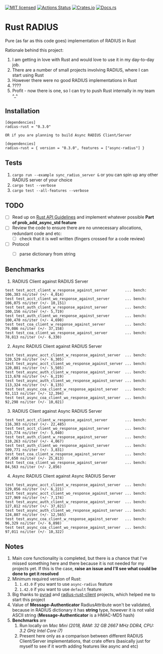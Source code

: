 [![MIT licensed][mit-badge]][mit-url]
[![Actions Status][action-badge]][action-url]
[![Crates.io][crates-badge]][crates-url]
[![Docs.rs][docs-badge]][docs-url]


[action-badge]: https://github.com/MikhailMS/rust-radius/workflows/RustRadius/badge.svg
[action-url]:   https://github.com/MikhailMS/rust-radius/actions
[crates-badge]: https://img.shields.io/crates/v/radius-rust.svg
[crates-url]:   https://crates.io/crates/radius-rust
[docs-badge]:   https://docs.rs/radius-rust/badge.svg
[docs-url]:     https://docs.rs/radius-rust
[mit-badge]:    https://img.shields.io/badge/license-MIT-blue.svg
[mit-url]:      LICENSE


# Rust RADIUS 
Pure (as far as this code goes) implementation of RADIUS in Rust


Rationale behind this project:
1. I am getting in love with Rust and would love to use it in my day-to-day job.
2. There are a number of small projects involving RADIUS, where I can start using Rust
3. However there were no good RADIUS implementations in Rust
4. ????
5. Profit - now there is one, so I can try to push Rust internally in my team ^_^


## Installation
```
[dependencies]
radius-rust = "0.3.0"

OR if you are planning to build Async RADIUS Client/Server

[dependencies]
radius-rust = { version = "0.3.0", features = ["async-radius"] }
```


## Tests
1. `cargo run --example sync_radius_server &` or you can spin up any other RADIUS server of your choice
2. `cargo test --verbose`
2. `cargo test --all-features --verbose`


## TODO
- [ ] Read up on [Rust API Guidelines](https://rust-lang.github.io/api-guidelines) and implement whatever possible        **Part of prob_add_async_std feature**
- [ ] Review the code to ensure there are no unnecessary allocations, redundant code and etc:
  - [ ] check that it is well written (fingers crossed for a code review)
- [ ] Protocol
  - [ ] parse dictionary from string


## Benchmarks
1. RADIUS Client       against RADIUS Server
```
test test_acct_client_w_response_against_server        ... bench:     106,383 ns/iter (+/- 4,014)
test test_acct_client_wo_response_against_server       ... bench:     106,075 ns/iter (+/- 10,151)
test test_auth_client_w_response_against_server        ... bench:     100,156 ns/iter (+/- 5,719)
test test_auth_client_wo_response_against_server       ... bench:     100,470 ns/iter (+/- 4,690)
test test_coa_client_w_response_against_server         ... bench:      79,086 ns/iter (+/- 37,158)
test test_coa_client_wo_response_against_server        ... bench:      78,813 ns/iter (+/- 6,330)
```
2. Async RADIUS Client against RADIUS Server
```
test test_async_acct_client_w_response_against_server  ... bench:     120,529 ns/iter (+/- 6,305)
test test_async_acct_client_wo_response_against_server ... bench:     120,881 ns/iter (+/- 5,505)
test test_async_auth_client_w_response_against_server  ... bench:     113,678 ns/iter (+/- 6,219)
test test_async_auth_client_wo_response_against_server ... bench:     113,324 ns/iter (+/- 8,135)
test test_async_coa_client_w_response_against_server   ... bench:      93,113 ns/iter (+/- 12,394)
test test_async_coa_client_wo_response_against_server  ... bench:      92,298 ns/iter (+/- 10,021)
```
3. RADIUS Client       against Async RADIUS Server
```
test test_acct_client_w_response_against_server        ... bench:     116,303 ns/iter (+/- 22,485)
test test_acct_client_wo_response_against_server       ... bench:     115,774 ns/iter (+/- 5,040)
test test_auth_client_w_response_against_server        ... bench:     110,263 ns/iter (+/- 4,067)
test test_auth_client_wo_response_against_server       ... bench:     109,771 ns/iter (+/- 3,831)
test test_coa_client_w_response_against_server         ... bench:      87,650 ns/iter (+/- 25,813)
test test_coa_client_wo_response_against_server        ... bench:      84,563 ns/iter (+/- 2,856)
```
4. Async RADIUS Client against Async RADIUS Server
```
test test_async_acct_client_w_response_against_server  ... bench:     129,056 ns/iter (+/- 6,221)
test test_async_acct_client_wo_response_against_server ... bench:     127,969 ns/iter (+/- 7,174)
test test_async_auth_client_w_response_against_server  ... bench:     127,812 ns/iter (+/- 37,821)
test test_async_auth_client_wo_response_against_server ... bench:     124,807 ns/iter (+/- 12,565)
test test_async_coa_client_w_response_against_server   ... bench:      96,329 ns/iter (+/- 6,898)
test test_async_coa_client_wo_response_against_server  ... bench:      97,011 ns/iter (+/- 10,322)
```


## Notes
1. Main core functionality is completed, but there is a chance that I've missed something here and there because it is not needed for my projects yet. If this is the case, **raise an issue and I'll see what could be done to get it resolved**
2. Minimum required version of Rust:
    1. `1.43.0` if you want to use `async-radius` feature
    2. `1.42.0` if you want to use `default`      feature
3. Big thanks to [pyrad](https://github.com/pyradius/pyrad) and [radius-rust-client](https://github.com/athonet-open/rust-radius-client) projects, which helped me to start this project
4. Value of **Message-Authenticator** RadiusAttribute won't be validated, because in RADIUS dictionary it has **string** type, however it is not valid ASCII string (**Message-Authenticator** is a HMAC-MD5 hash)
5. **Benchmarks** are
    1. Run locally on *Mac Mini (2018, RAM: 32 GB 2667 MHz DDR4, CPU: 3.2 GHz Intel Core i7)*
    2. Present here only as a comparison between different RADIUS Client/Server implementations, that crate offers (basically just for myself to see if it worth adding features like async and etc)
